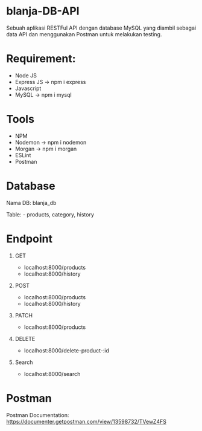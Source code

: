 # blanja-DB-API

Sebuah aplikasi RESTFul API dengan database MySQL yang diambil sebagai data API dan menggunakan Postman untuk melakukan testing.

# Requirement:
- Node JS
- Express JS -> npm i express
- Javascript
- MySQL -> npm i mysql

# Tools
- NPM
- Nodemon -> npm i nodemon
- Morgan -> npm i morgan
- ESLint
- Postman

# Database
Nama DB: blanja_db

Table: - products, category, history

# Endpoint
1. GET
   - localhost:8000/products
   - localhost:8000/history

2. POST
   - localhost:8000/products
   - localhost:8000/history

3. PATCH
   - localhost:8000/products

4. DELETE
   - localhost:8000/delete-product-:id

5. Search
   - localhost:8000/search

# Postman
Postman Documentation:
https://documenter.getpostman.com/view/13598732/TVewZ4FS
   

